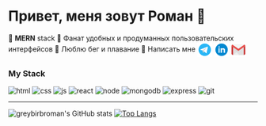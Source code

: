 # Привет, меня зовут Роман :wave:

 :large_blue_diamond: **MERN** stack
 :large_blue_diamond: Фанат удобных и продуманных пользовательских интерфейсов
 :large_blue_diamond: Люблю бег и плавание
 :large_blue_diamond: Написать мне <a href="https://t.me/romfedorov" target="_blank"><img align="center" src="https://github.com/greybirbroman/greybirbroman/blob/main/images/telegram.png" alt="" width="30" /></a> <a href="#" target="_blank"><img align="center" src="https://github.com/greybirbroman/greybirbroman/blob/main/images/linkedin.png" alt="" width="30" /></a> <a href="mailto:rfedorov.work@gmail.com" target="_blank"><img align="center" src="https://github.com/greybirbroman/greybirbroman/blob/main/images/gmail.png" alt="" width="30" /></a>


### My Stack
![html](https://img.shields.io/badge/html-F5F5F5?style=for-the-badge&logo=html5&logoColor=#E34F26)
![css](https://img.shields.io/badge/css-F5F5F5?style=for-the-badge&logo=css3&logoColor=0000FF) 
![js](https://img.shields.io/badge/JavaScript-F5F5F5?style=for-the-badge&logo=JavaScript&logoColor=#F7DF1E)
![react](https://img.shields.io/badge/React-F5F5F5?style=for-the-badge&logo=React&logoColor=#61DAFB)
![node](https://img.shields.io/badge/Node.js-F5F5F5?style=for-the-badge&logo=Node.js&logoColor=#339933)
![mongodb](https://img.shields.io/badge/mongodb-F5F5F5?style=for-the-badge&logo=mongodb&logoColor=#47A248)
![express](https://img.shields.io/badge/express.js-F5F5F5?style=for-the-badge&logo=&logoColor=#000000)
![git](https://img.shields.io/badge/git-F5F5F5?style=for-the-badge&logo=Git&logoColor=#F05032)
___


![greybirbroman's GitHub stats](https://github-readme-stats.vercel.app/api?username=greybirbroman&theme=swift&show_icons=true&hide=stars,contribs)
[![Top Langs](https://github-readme-stats.vercel.app/api/top-langs/?username=greybirbroman&theme=swift&layout=compact)](https://github.com/greybirbroman/github-readme-stats)





